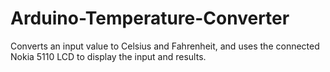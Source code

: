 Arduino-Temperature-Converter
=============================

Converts an input value to Celsius and Fahrenheit, and uses the connected Nokia 5110 LCD to display the input and results.
